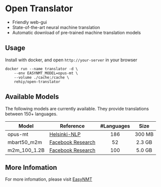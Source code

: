 # Open Translator

- Friendly web-gui
- State-of-the-art neural machine translation
- Automatic download of pre-trained machine translation models

## Usage

Install with docker, and open `http://your-server` in your browser

```shell
docker run --name translator -d \
    --env EASYNMT_MODEL=opus-mt \
    --volume ./cache:/cache \
    rehiy/open-translator
```

## Available Models

The following models are currently available. They provide translations between 150+ languages.

| Model        | Reference                                                                                 | #Languages |  Size  |
| ------------ | ----------------------------------------------------------------------------------------- | :--------: | :----: |
| opus-mt      | [Helsinki-NLP](https://github.com/Helsinki-NLP/Opus-MT)                                   |    186     | 300 MB |
| mbart50_m2m  | [Facebook Research](https://github.com/pytorch/fairseq/tree/master/examples/multilingual) |     52     | 2.3 GB |
| m2m_100_1.2B | [Facebook Research](https://github.com/pytorch/fairseq/tree/master/examples/m2m_100)      |    100     | 5.0 GB |

## More Infomation

For more infomation, please visit [EasyNMT](https://github.com/UKPLab/EasyNMT)
